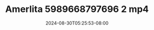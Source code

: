 --- 
title: "Amerlita 5989668797696 2 mp4"
description: "   video bokep Amerlita 5989668797696 2 mp4 premium    "
date: 2024-08-30T05:25:53-08:00
file_code: "c9fo7ar7g1vl"
draft: false
cover: "3fgai2bxn4zf0zzb.jpg"
tags: ["Amerlita", "bokep-indo", "bokep-viral", "bokep-ig"]
length: 946
fld_id: "1483155"
foldername: "Amerlita 1"
categories: ["Amerlita 1"]
views: 0
---